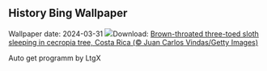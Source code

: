## History Bing Wallpaper
Wallpaper date: 2024-03-31
![](https://www.bing.com/th?id=OHR.SleepySloth_EN-CA8767906433_UHD.jpg&w=1000)Download: [Brown-throated three-toed sloth sleeping in cecropia tree, Costa Rica (© Juan Carlos Vindas/Getty Images)](https://www.bing.com/th?id=OHR.SleepySloth_EN-CA8767906433_UHD.jpg)

Auto get programm by LtgX
